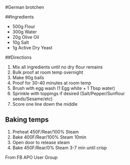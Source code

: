 #German brotchen 

##Ingredients
* 500g Flour 
* 300g Water
* 20g Olive Oil
* 10g Salt
* 1g Active Dry Yeast

##Directions
1. Mix all ingredients until no dry flour remains
2. Bulk proof at room temp overnight
3. Make 90g balls
4. Proof for 30-40 minutes at room temp
5. Brush with egg wash (1 Egg white + 1 Tbsp water)
6. Sprinkle with toppings if desired (Salt/Pepper/Sunflour seeds/Sesame/etc) 
7. Score one line down the middle

## Baking temps
1. Preheat 450F/Rear/100% Steam
2. Bake 400F/Rear/100% Steam 10min
3. Open door to release steam
4. Bake 450F/Rear/0% Steam 3-7 min until crisp

From FB APO User Group
​
